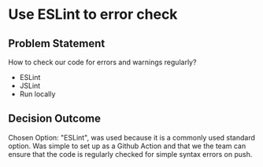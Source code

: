 # Use ESLint to error check

## Problem Statement

How to check our code for errors and warnings regularly?

- ESLint
- JSLint
- Run locally

## Decision Outcome

Chosen Option: "ESLint", was used because it is a commonly used standard option. Was simple to set up as a Github Action and that we the team can ensure that the code is regularly checked for simple syntax errors on push.

